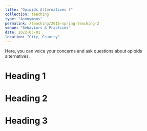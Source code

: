 ```yaml
---
title: "Opioids Alternatives ?"
collection: teaching
type: "Anonymous"
permalink: /teaching/2015-spring-teaching-2
venue: "Behaviors & Practices"
date: 2022-03-01
location: "City, Country"
---
```


Here, you can voice your concerns and ask questions about opioids alternatives.

Heading 1
======

Heading 2
======

Heading 3
======
